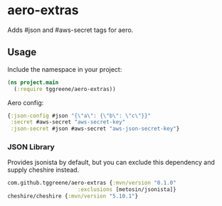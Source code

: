 # aero-extras

Adds #json and #aws-secret tags for aero.

## Usage

Include the namespace in your project:

```clojure
(ns project.main
  (:require tggreene/aero-extras))
```

Aero config:

```clojure
{:json-config #json "{\"a\": {\"b\": \"c\"}}"
 :secret #aws-secret "aws-secret-key"
 :json-secret #json #aws-secret "aws-json-secret-key"}
```

### JSON Library

Provides jsonista by default, but you can exclude this dependency and supply
cheshire instead.

```clojure
com.github.tggreene/aero-extras {:mvn/version "0.1.0"
                      :exclusions [metosin/jsonista]}
cheshire/cheshire {:mvn/version "5.10.1"}
```
